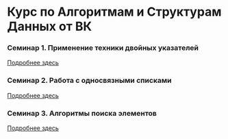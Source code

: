 # Курс по Алгоритмам и Структурам Данных от ВК

### Семинар 1. Применение техники двойных указателей
[Подробнее здесь](./sem_1_arrays/README.md)

### Семинар 2. Работа с односвязными списками
[Подробнее здесь](./sem_2_lists/README.md)

### Семинар 3. Алгоритмы поиска элементов
[Подробнее здесь](./sem_2_search/README.md)
